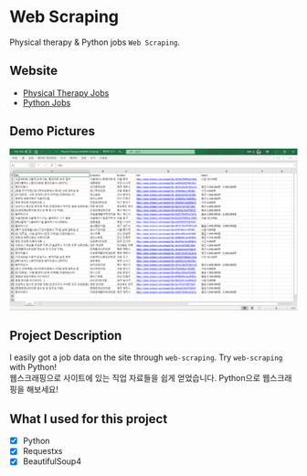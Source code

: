 # Web Scraping

Physical therapy & Python jobs `Web Scraping`.

## Website

- [Physical Therapy Jobs](https://kr.indeed.com/jobs?q=%EB%AC%BC%EB%A6%AC%EC%B9%98%EB%A3%8C&limit=50&radius=25&start=50)
- [Python Jobs](https://kr.indeed.com/jobs?q=python&limit=50&radius=25&start=50)

## Demo Pictures

![](demo.png)

## Project Description 

I easily got a job data on the site through `web-scraping`. Try `web-scraping` with Python!  
웹스크래핑으로 사이트에 있는 직업 자료들을 쉽게 얻었습니다. Python으로 웹스크래핑을 해보세요!

## What I used for this project 

- [X] Python
- [X] Requestxs
- [X] BeautifulSoup4
